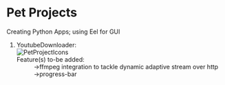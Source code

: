# Pet Projects
Creating Python Apps; using Eel for GUI

1. YoutubeDownloader: <br>
![PetProjectIcons](https://user-images.githubusercontent.com/90744941/223954720-4ffcd826-2076-4a73-b880-c2819358eddc.png)<br>
Feature(s) to-be added:<br>
            &nbsp;&nbsp;&nbsp;&nbsp;&nbsp;&nbsp;&nbsp;&nbsp;&nbsp; ->ffmpeg integration to tackle dynamic adaptive stream over http<br>
            &nbsp;&nbsp;&nbsp;&nbsp;&nbsp;&nbsp;&nbsp;&nbsp;&nbsp; ->progress-bar
            

